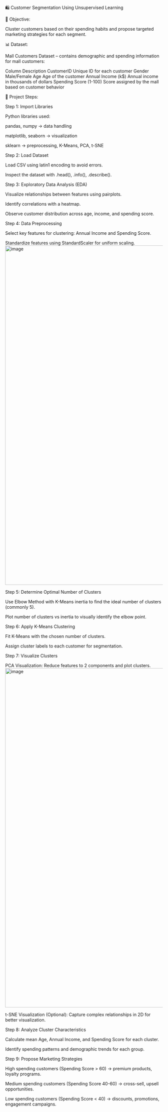 🛍️ Customer Segmentation Using Unsupervised Learning

🎯 Objective:

Cluster customers based on their spending habits and propose targeted marketing strategies for each segment.

📊 Dataset:



Mall Customers Dataset – contains demographic and spending information for mall customers:

Column	Description
CustomerID	Unique ID for each customer
Gender	Male/Female
Age	Age of the customer
Annual Income (k$)	Annual income in thousands of dollars
Spending Score (1-100)	Score assigned by the mall based on customer behavior


📝 Project Steps:

Step 1: Import Libraries

Python libraries used:

pandas, numpy → data handling

matplotlib, seaborn → visualization

sklearn → preprocessing, K-Means, PCA, t-SNE

Step 2: Load Dataset

Load CSV using latin1 encoding to avoid errors.

Inspect the dataset with .head(), .info(), .describe().

Step 3: Exploratory Data Analysis (EDA)

Visualize relationships between features using pairplots.

Identify correlations with a heatmap.

Observe customer distribution across age, income, and spending score.

Step 4: Data Preprocessing

Select key features for clustering: Annual Income and Spending Score.

Standardize features using StandardScaler for uniform scaling.
<img width="1920" height="1080" alt="image" src="https://github.com/user-attachments/assets/b77ed0d8-bc1f-45ab-a39e-10ddee31c79d" />


Step 5: Determine Optimal Number of Clusters

Use Elbow Method with K-Means inertia to find the ideal number of clusters (commonly 5).

Plot number of clusters vs inertia to visually identify the elbow point.

Step 6: Apply K-Means Clustering

Fit K-Means with the chosen number of clusters.

Assign cluster labels to each customer for segmentation.

Step 7: Visualize Clusters

PCA Visualization: Reduce features to 2 components and plot clusters.
<img width="1920" height="1080" alt="image" src="https://github.com/user-attachments/assets/8a37eabe-de2a-4b0a-8c59-4c4d1cbe6697" />


t-SNE Visualization (Optional): Capture complex relationships in 2D for better visualization.

Step 8: Analyze Cluster Characteristics

Calculate mean Age, Annual Income, and Spending Score for each cluster.

Identify spending patterns and demographic trends for each group.

Step 9: Propose Marketing Strategies

High spending customers (Spending Score > 60) → premium products, loyalty programs.

Medium spending customers (Spending Score 40-60) → cross-sell, upsell opportunities.

Low spending customers (Spending Score < 40) → discounts, promotions, engagement campaigns.
